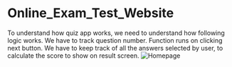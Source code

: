 # Online_Exam_Test_Website
To understand how quiz app works, we need to understand how following logic works. We have to track question number. Function runs on clicking next button. We have to keep track of all the answers selected by user, to calculate the score to show on result screen.
![Homepage](https://github.com/anjaliisonii/Online_Exam_Test_Website/assets/95306164/b8327dad-f4bc-4bfd-9729-2c8770992cab)

